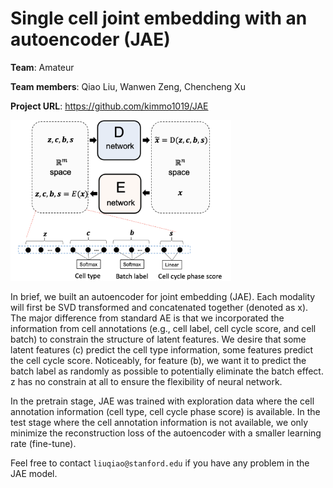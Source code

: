 # Single cell joint embedding with an autoencoder (JAE)

**Team**: Amateur

**Team members**: Qiao Liu, Wanwen Zeng, Chencheng Xu

**Project URL**: https://github.com/kimmo1019/JAE

<img src="model_architecture.png" width="70%">

In brief, we built an autoencoder for joint embedding (JAE). Each modality will first be SVD transformed and concatenated together (denoted as x). The major difference from standard AE is that we incorporated the information from cell annotations (e.g., cell label, cell cycle score, and cell batch) to constrain the structure of latent features. We desire that some latent features (c) predict the cell type information, some features predict the cell cycle score. Noticeably, for feature (b), we want it to predict the batch label as randomly as possible to potentially eliminate the batch effect. z has no constrain at all to ensure the flexibility of neural network.

In the pretrain stage, JAE was trained with exploration data where the cell annotation information (cell type, cell cycle phase score) is available. In the test stage where the cell annotation information is not available, we only minimize the reconstruction loss of the autoencoder with a smaller learning rate (fine-tune).


Feel free to contact `liuqiao@stanford.edu` if you have any problem in the JAE model.





